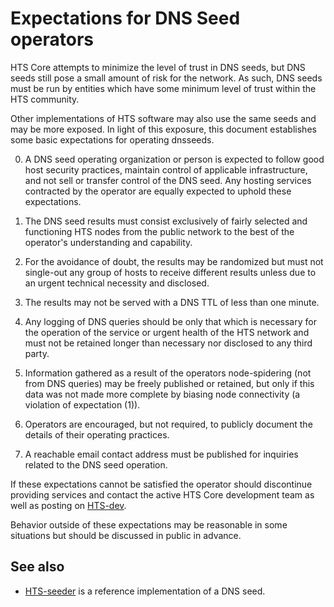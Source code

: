 Expectations for DNS Seed operators
====================================

HTS Core attempts to minimize the level of trust in DNS seeds,
but DNS seeds still pose a small amount of risk for the network.
As such, DNS seeds must be run by entities which have some minimum
level of trust within the HTS community.

Other implementations of HTS software may also use the same
seeds and may be more exposed. In light of this exposure, this
document establishes some basic expectations for operating dnsseeds.

0. A DNS seed operating organization or person is expected to follow good
host security practices, maintain control of applicable infrastructure,
and not sell or transfer control of the DNS seed. Any hosting services
contracted by the operator are equally expected to uphold these expectations.

1. The DNS seed results must consist exclusively of fairly selected and
functioning HTS nodes from the public network to the best of the
operator's understanding and capability.

2. For the avoidance of doubt, the results may be randomized but must not
single-out any group of hosts to receive different results unless due to an
urgent technical necessity and disclosed.

3. The results may not be served with a DNS TTL of less than one minute.

4. Any logging of DNS queries should be only that which is necessary
for the operation of the service or urgent health of the HTS
network and must not be retained longer than necessary nor disclosed
to any third party.

5. Information gathered as a result of the operators node-spidering
(not from DNS queries) may be freely published or retained, but only
if this data was not made more complete by biasing node connectivity
(a violation of expectation (1)).

6. Operators are encouraged, but not required, to publicly document the
details of their operating practices.

7. A reachable email contact address must be published for inquiries
related to the DNS seed operation.

If these expectations cannot be satisfied the operator should
discontinue providing services and contact the active HTS
Core development team as well as posting on
[HTS-dev](https://lists.linuxfoundation.org/mailman/listinfo/HTS-dev).

Behavior outside of these expectations may be reasonable in some
situations but should be discussed in public in advance.

See also
----------
- [HTS-seeder](https://github.com/sipa/HTS-seeder) is a reference implementation of a DNS seed.
